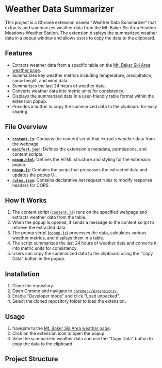 # Weather Data Summarizer

This project is a Chrome extension named "Weather Data Summarizer" that extracts and summarizes weather data from the Mt. Baker Ski Area Heather Meadows Weather Station. The extension displays the summarized weather data in a popup window and allows users to copy the data to the clipboard.

## Features
- Extracts weather data from a specific table on the [Mt. Baker Ski Area weather page](https://nwac.us/weatherdata/mtbakerskiarea/now/).
- Summarizes key weather metrics including temperature, precipitation, snow height, and wind data.
- Summarizes the last 24 hours of weather data.
- Converts weather data into metric units for consistency.
- Displays the summarized data in a user-friendly table format within the extension popup.
- Provides a button to copy the summarized data to the clipboard for easy sharing.

## File Overview
- **[`content.js`](content.js )**: Contains the content script that extracts weather data from the webpage.
- **[`manifest.json`](manifest.json )**: Defines the extension's metadata, permissions, and content scripts.
- **[`popup.html`](popup.html )**: Defines the HTML structure and styling for the extension popup.
- **[`popup.js`](popup.js )**: Contains the script that processes the extracted data and updates the popup UI.
- **[`rules.json`](rules.json )**: Contains declarative net request rules to modify response headers for CORS.

## How It Works
1. The content script ([`content.js`](content.js )) runs on the specified webpage and extracts weather data from the table.
2. When the popup is opened, it sends a message to the content script to retrieve the extracted data.
3. The popup script ([`popup.js`](popup.js )) processes the data, calculates various weather metrics, and displays them in a table.
4. The script summarizes the last 24 hours of weather data and converts it into metric units for consistency.
5. Users can copy the summarized data to the clipboard using the "Copy Data" button in the popup.

## Installation
1. Clone the repository.
2. Open Chrome and navigate to [`chrome://extensions/`](content.js ).
3. Enable "Developer mode" and click "Load unpacked".
4. Select the cloned repository folder to load the extension.

## Usage
1. Navigate to the [Mt. Baker Ski Area weather page](https://nwac.us/weatherdata/mtbakerskiarea/now/).
2. Click on the extension icon to open the popup.
3. View the summarized weather data and use the "Copy Data" button to copy the data to the clipboard.

## Project Structure